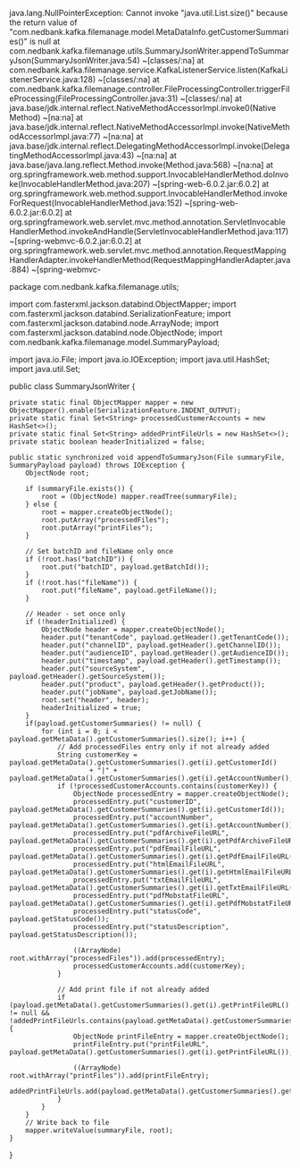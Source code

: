 java.lang.NullPointerException: Cannot invoke "java.util.List.size()" because the return value of "com.nedbank.kafka.filemanage.model.MetaDataInfo.getCustomerSummaries()" is null
	at com.nedbank.kafka.filemanage.utils.SummaryJsonWriter.appendToSummaryJson(SummaryJsonWriter.java:54) ~[classes/:na]
	at com.nedbank.kafka.filemanage.service.KafkaListenerService.listen(KafkaListenerService.java:128) ~[classes/:na]
	at com.nedbank.kafka.filemanage.controller.FileProcessingController.triggerFileProcessing(FileProcessingController.java:31) ~[classes/:na]
	at java.base/jdk.internal.reflect.NativeMethodAccessorImpl.invoke0(Native Method) ~[na:na]
	at java.base/jdk.internal.reflect.NativeMethodAccessorImpl.invoke(NativeMethodAccessorImpl.java:77) ~[na:na]
	at java.base/jdk.internal.reflect.DelegatingMethodAccessorImpl.invoke(DelegatingMethodAccessorImpl.java:43) ~[na:na]
	at java.base/java.lang.reflect.Method.invoke(Method.java:568) ~[na:na]
	at org.springframework.web.method.support.InvocableHandlerMethod.doInvoke(InvocableHandlerMethod.java:207) ~[spring-web-6.0.2.jar:6.0.2]
	at org.springframework.web.method.support.InvocableHandlerMethod.invokeForRequest(InvocableHandlerMethod.java:152) ~[spring-web-6.0.2.jar:6.0.2]
	at org.springframework.web.servlet.mvc.method.annotation.ServletInvocableHandlerMethod.invokeAndHandle(ServletInvocableHandlerMethod.java:117) ~[spring-webmvc-6.0.2.jar:6.0.2]
	at org.springframework.web.servlet.mvc.method.annotation.RequestMappingHandlerAdapter.invokeHandlerMethod(RequestMappingHandlerAdapter.java:884) ~[spring-webmvc-

 package com.nedbank.kafka.filemanage.utils;

import com.fasterxml.jackson.databind.ObjectMapper;
import com.fasterxml.jackson.databind.SerializationFeature;
import com.fasterxml.jackson.databind.node.ArrayNode;
import com.fasterxml.jackson.databind.node.ObjectNode;
import com.nedbank.kafka.filemanage.model.SummaryPayload;

import java.io.File;
import java.io.IOException;
import java.util.HashSet;
import java.util.Set;

public class SummaryJsonWriter {

    private static final ObjectMapper mapper = new ObjectMapper().enable(SerializationFeature.INDENT_OUTPUT);
    private static final Set<String> processedCustomerAccounts = new HashSet<>();
    private static final Set<String> addedPrintFileUrls = new HashSet<>();
    private static boolean headerInitialized = false;

    public static synchronized void appendToSummaryJson(File summaryFile, SummaryPayload payload) throws IOException {
        ObjectNode root;

        if (summaryFile.exists()) {
            root = (ObjectNode) mapper.readTree(summaryFile);
        } else {
            root = mapper.createObjectNode();
            root.putArray("processedFiles");
            root.putArray("printFiles");
        }

        // Set batchID and fileName only once
        if (!root.has("batchID")) {
            root.put("batchID", payload.getBatchId());
        }
        if (!root.has("fileName")) {
            root.put("fileName", payload.getFileName());
        }

        // Header - set once only
        if (!headerInitialized) {
            ObjectNode header = mapper.createObjectNode();
            header.put("tenantCode", payload.getHeader().getTenantCode());
            header.put("channelID", payload.getHeader().getChannelID());
            header.put("audienceID", payload.getHeader().getAudienceID());
            header.put("timestamp", payload.getHeader().getTimestamp());
            header.put("sourceSystem", payload.getHeader().getSourceSystem());
            header.put("product", payload.getHeader().getProduct());
            header.put("jobName", payload.getJobName());
            root.set("header", header);
            headerInitialized = true;
        }
        if(payload.getCustomerSummaries() != null) {
            for (int i = 0; i < payload.getMetaData().getCustomerSummaries().size(); i++) {
                // Add processedFiles entry only if not already added
                String customerKey = payload.getMetaData().getCustomerSummaries().get(i).getCustomerId()
                        + "|" + payload.getMetaData().getCustomerSummaries().get(i).getAccountNumber();
                if (!processedCustomerAccounts.contains(customerKey)) {
                    ObjectNode processedEntry = mapper.createObjectNode();
                    processedEntry.put("customerID", payload.getMetaData().getCustomerSummaries().get(i).getCustomerId());
                    processedEntry.put("accountNumber", payload.getMetaData().getCustomerSummaries().get(i).getAccountNumber());
                    processedEntry.put("pdfArchiveFileURL", payload.getMetaData().getCustomerSummaries().get(i).getPdfArchiveFileURL());
                    processedEntry.put("pdfEmailFileURL", payload.getMetaData().getCustomerSummaries().get(i).getPdfEmailFileURL());
                    processedEntry.put("htmlEmailFileURL", payload.getMetaData().getCustomerSummaries().get(i).getHtmlEmailFileURL());
                    processedEntry.put("txtEmailFileURL", payload.getMetaData().getCustomerSummaries().get(i).getTxtEmailFileURL());
                    processedEntry.put("pdfMobstatFileURL", payload.getMetaData().getCustomerSummaries().get(i).getPdfMobstatFileURL());
                    processedEntry.put("statusCode", payload.getStatusCode());
                    processedEntry.put("statusDescription", payload.getStatusDescription());

                    ((ArrayNode) root.withArray("processedFiles")).add(processedEntry);
                    processedCustomerAccounts.add(customerKey);
                }

                // Add print file if not already added
                if (payload.getMetaData().getCustomerSummaries().get(i).getPrintFileURL() != null && !addedPrintFileUrls.contains(payload.getMetaData().getCustomerSummaries().get(i).getPrintFileURL())) {
                    ObjectNode printFileEntry = mapper.createObjectNode();
                    printFileEntry.put("printFileURL", payload.getMetaData().getCustomerSummaries().get(i).getPrintFileURL());

                    ((ArrayNode) root.withArray("printFiles")).add(printFileEntry);
                    addedPrintFileUrls.add(payload.getMetaData().getCustomerSummaries().get(i).getPrintFileURL());
                }
            }
        }
        // Write back to file
        mapper.writeValue(summaryFile, root);
    }
}
